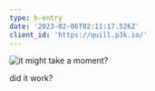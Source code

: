 ```yaml
---
type: h-entry
date: '2023-02-06T02:11:17.526Z'
client_id: 'https://quill.p3k.io/'
---
```

![it might take a moment?](https://brandontreb.github.io/uploads/1675648852_backend.png)

did it work?
